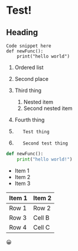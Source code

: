 # Test!

## Heading

```
Code snippet here
def newFunc():
    print("hello world")
```

1.  Ordered list
1.  Second place
1.  Third thing
    1. Nested item
    1. Second nested item
1.  Fourth thing

1.        Test thing
1.        Second test thing

```python
def newFunc():
    print("hello world!")
```

- Item 1
- Item 2
- Item 3

| Item 1 | Item 2 |
| ------ | ------ |
| Row 1  | Row 2  |
| Row 3  | Cell B |
| Row 4  | Cell C |

:grinning:
